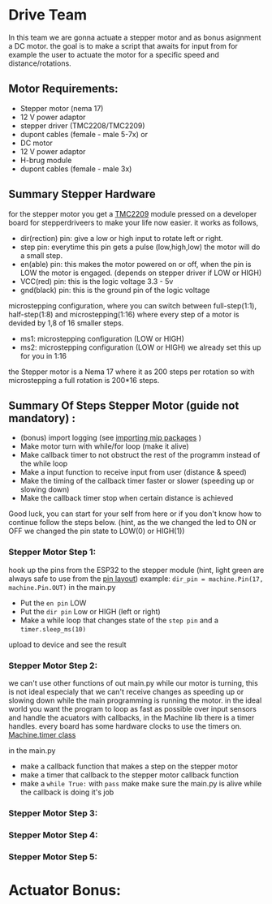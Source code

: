 # Drive Team
In this team we are gonna actuate a stepper motor and as bonus asignment a DC motor.
the goal is to make a script that awaits for input from for example the user to actuate the motor for a specific speed and distance/rotations.

## Motor Requirements:
- Stepper motor (nema 17)
- 12 V power adaptor
- stepper driver (TMC2208/TMC2209)
- dupont cables (female - male 5-7x)
or
- DC motor
- 12 V power adaptor
- H-brug module
- dupont cables (female - male 3x)

## Summary Stepper Hardware
for the stepper motor you get a [TMC2209](https://learn.watterott.com/silentstepstick/pinconfig/tmc2209/) module pressed on a developer board for stepperdriveers to make your life now easier.
it works as follows, 
- dir(rection) pin: give a low or high input to rotate left or right.
- step pin: everytime this pin gets a pulse (low,high,low) the motor will do a small step.
- en(able) pin: this makes the motor powered on or off, when the pin is LOW the motor is engaged. (depends on stepper driver if LOW or HIGH)
- VCC(red) pin: this is the logic voltage 3.3 - 5v
- gnd(black) pin: this is the ground pin of the logic voltage

microstepping configuration, where you can switch between full-step(1:1), half-step(1:8) and microstepping(1:16) where every step of a motor is devided by 1,8 of 16 smaller steps.
- ms1: microstepping configuration (LOW or HIGH)
- ms2: microstepping configuration (LOW or HIGH)
we already set this up for you in 1:16

the Stepper motor is a Nema 17 where it as 200 steps per rotation
so with microstepping a full rotation is 200*16 steps.

## Summary Of Steps Stepper Motor (guide not mandatory) :
- (bonus) import logging (see [importing mip packages](#importing-mip-packages) )
- Make motor turn with while/for loop (make it alive)
- Make callback timer to not obstruct the rest of the programm instead of the while loop
- Make a input function to receive input from user (distance & speed)
- Make the timing of the callback timer faster or slower (speeding up or slowing down)
- Make the callback timer stop when certain distance is achieved

Good luck, you can start for your self from here or if you don't know how to continue follow the steps below. 
(hint, as the we changed the led to ON or OFF we changed the pin state to LOW(0) or HIGH(1))

### Stepper Motor Step 1:
hook up the pins from the ESP32 to the stepper module (hint, light green are always safe to use from the [pin layout](https://www.hobbyelectronica.nl/wp-content/uploads/2021/11/D1_mini_esp32_schema.jpg))
example:
`dir_pin = machine.Pin(17, machine.Pin.OUT)`
in the main.py

- Put the `en pin` LOW
- Put the `dir pin` Low or HIGH (left or right)
- Make a while loop that changes state of the `step pin` and a `timer.sleep_ms(10)`

upload to device and see the result

### Stepper Motor Step 2:
we can't use other functions of out main.py while our motor is turning, this is not ideal especialy that we can't receive changes as speeding up or slowing down while the main programming is running the motor.
in the ideal world you want the program to loop as fast as possible over input sensors and handle the acuators with callbacks, in the Machine lib there is a timer handles. every board has some hardware clocks to use the timers on. [Machine.timer class](https://docs.micropython.org/en/latest/esp32/quickref.html?#timers)

in the main.py

- make a callback function that makes a step on the stepper motor
- make a timer that callback to the stepper motor callback function
- make a `while True:` with `pass` make make sure the main.py is alive while the callback is doing it's job

### Stepper Motor Step 3:
### Stepper Motor Step 4:
### Stepper Motor Step 5:

# Actuator Bonus:


